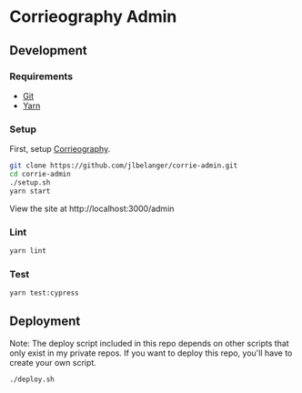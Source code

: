 # Corrieography Admin

## Development

### Requirements

- [Git](https://git-scm.com/)
- [Yarn](https://classic.yarnpkg.com/en/docs/install)

### Setup

First, setup [Corrieography](https://github.com/jlbelanger/corrie).

``` bash
git clone https://github.com/jlbelanger/corrie-admin.git
cd corrie-admin
./setup.sh
yarn start
```

View the site at http://localhost:3000/admin

### Lint

``` bash
yarn lint
```

### Test

``` bash
yarn test:cypress
```

## Deployment

Note: The deploy script included in this repo depends on other scripts that only exist in my private repos. If you want to deploy this repo, you'll have to create your own script.

``` bash
./deploy.sh
```
